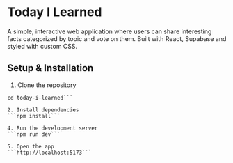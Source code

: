 # Today I Learned

A simple, interactive web application where users can share interesting facts categorized by topic and vote on them. Built with React, Supabase and styled with custom CSS.

## Setup & Installation
1. Clone the repository
```git clone https://github.com/your-username/today-i-learned.git
cd today-i-learned```

2. Install dependencies
```npm install```

4. Run the development server
```npm run dev```

5. Open the app
```http://localhost:5173```
